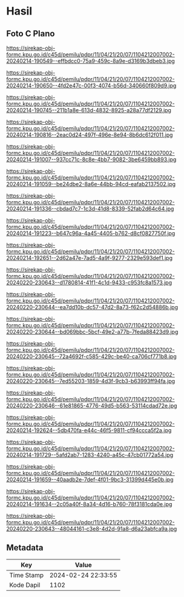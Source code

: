 # Hasil

## Foto C Plano

https://sirekap-obj-formc.kpu.go.id/c45d/pemilu/pdpr/11/04/21/20/07/1104212007002-20240214-190549--effbdcc0-75a9-459c-8a9e-d3169b3dbeb3.jpg

https://sirekap-obj-formc.kpu.go.id/c45d/pemilu/pdpr/11/04/21/20/07/1104212007002-20240214-190650--4fd2e47c-00f3-4074-b56d-340660f809d9.jpg

https://sirekap-obj-formc.kpu.go.id/c45d/pemilu/pdpr/11/04/21/20/07/1104212007002-20240214-190745--211b1a8e-613d-4832-8925-a28a77df2129.jpg

https://sirekap-obj-formc.kpu.go.id/c45d/pemilu/pdpr/11/04/21/20/07/1104212007002-20240214-190816--2eac0d24-497f-496e-8e94-8b6dc612f011.jpg

https://sirekap-obj-formc.kpu.go.id/c45d/pemilu/pdpr/11/04/21/20/07/1104212007002-20240214-191007--937cc71c-8c8e-4bb7-9082-3be6459bb893.jpg

https://sirekap-obj-formc.kpu.go.id/c45d/pemilu/pdpr/11/04/21/20/07/1104212007002-20240214-191059--be24dbe2-8a6e-44bb-94cd-eafab2137502.jpg

https://sirekap-obj-formc.kpu.go.id/c45d/pemilu/pdpr/11/04/21/20/07/1104212007002-20240214-191336--cbdad7c7-1c3d-41d8-8339-52fab2d64c64.jpg

https://sirekap-obj-formc.kpu.go.id/c45d/pemilu/pdpr/11/04/21/20/07/1104212007002-20240214-191223--b647c96a-4a45-4405-b762-d8cf0827750f.jpg

https://sirekap-obj-formc.kpu.go.id/c45d/pemilu/pdpr/11/04/21/20/07/1104212007002-20240214-192651--2d62a47e-7ad5-4a9f-9277-2329e593def1.jpg

https://sirekap-obj-formc.kpu.go.id/c45d/pemilu/pdpr/11/04/21/20/07/1104212007002-20240220-230643--d1780814-41f1-4c1d-9433-c953fc8a1573.jpg

https://sirekap-obj-formc.kpu.go.id/c45d/pemilu/pdpr/11/04/21/20/07/1104212007002-20240220-230644--ea7dd10b-dc57-47d2-8a73-f62c2d54886b.jpg

https://sirekap-obj-formc.kpu.go.id/c45d/pemilu/pdpr/11/04/21/20/07/1104212007002-20240220-230644--bd069bbc-5bcf-49e2-a77b-7feda88423d9.jpg

https://sirekap-obj-formc.kpu.go.id/c45d/pemilu/pdpr/11/04/21/20/07/1104212007002-20240220-230645--72a4692f-c585-429c-be40-ca706cf771b8.jpg

https://sirekap-obj-formc.kpu.go.id/c45d/pemilu/pdpr/11/04/21/20/07/1104212007002-20240220-230645--7ed55203-1859-4d3f-9cb3-b63993ff94fa.jpg

https://sirekap-obj-formc.kpu.go.id/c45d/pemilu/pdpr/11/04/21/20/07/1104212007002-20240220-230646--61e81865-4776-49d5-b563-53114cdad72e.jpg

https://sirekap-obj-formc.kpu.go.id/c45d/pemilu/pdpr/11/04/21/20/07/1104212007002-20240214-192624--5db470fa-e44c-46f5-9811-cf94ccca5f2a.jpg

https://sirekap-obj-formc.kpu.go.id/c45d/pemilu/pdpr/11/04/21/20/07/1104212007002-20240214-191729--5afd2ab7-1283-4240-a45c-47cb01772a54.jpg

https://sirekap-obj-formc.kpu.go.id/c45d/pemilu/pdpr/11/04/21/20/07/1104212007002-20240214-191659--40aadb2e-7def-4f01-9bc3-31399d445e0b.jpg

https://sirekap-obj-formc.kpu.go.id/c45d/pemilu/pdpr/11/04/21/20/07/1104212007002-20240214-191634--2c05a40f-8a34-4d16-b760-78f3181cda0e.jpg

https://sirekap-obj-formc.kpu.go.id/c45d/pemilu/pdpr/11/04/21/20/07/1104212007002-20240220-230643--48044161-c3e8-4d2d-91a8-d6a23abfca9a.jpg


## Metadata

| Key        | Value               |
| ---------- | ------------------- |
| Time Stamp | 2024-02-24 22:33:55 |
| Kode Dapil | 1102                |



